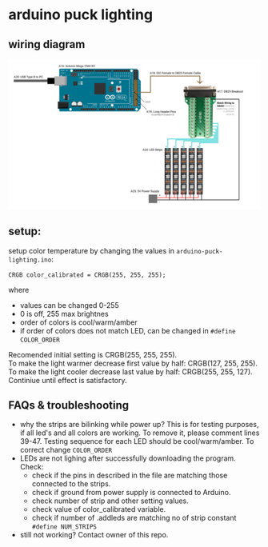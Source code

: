 # arduino puck lighting

## wiring diagram
![Images](https://github.com/msatbsx/arduino-puck-lighting/blob/master/img/wiring.png?raw=true)

## setup:
setup color temperature by changing the values in `arduino-puck-lighting.ino`:
```
CRGB color_calibrated = CRGB(255, 255, 255);
```
where
- values can be changed 0-255
- 0 is off, 255 max brightnes
- order of colors is cool/warm/amber
- if order of colors does not match LED, can be changed in `#define COLOR_ORDER`

Recomended initial setting is CRGB(255, 255, 255).  
To make the light warmer decrease first value by half: CRGB(127, 255, 255).  
To make the light cooler decrease last value by half: CRGB(255, 255, 127).  
Continiue until effect is satisfactory. 

## FAQs & troubleshooting
- why the strips are bilinking while power up? This is for testing purposes, if all led's and all colors are working. To remove it, please comment lines 39-47. Testing sequence for each LED should be cool/warm/amber. To correct change `COLOR_ORDER`
- LEDs are not lighing after successfully downloading the program. Check:
    - check if the pins in described in the file are matching those connected to the strips. 
    - check if ground from power supply is connected to Arduino.
    - check number of strip and other setting values. 
    - check value of color_calibrated variable. 
    - check if number of .addleds are matching no of strip constant `#define NUM_STRIPS`
- still not working? Contact owner of this repo. 